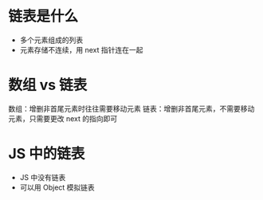 # 链表是什么
 - 多个元素组成的列表
 - 元素存储不连续，用 next 指针连在一起

 # 数组 vs 链表
 数组：增删非首尾元素时往往需要移动元素
 链表：增删非首尾元素，不需要移动元素，只需要更改 next 的指向即可

 # JS 中的链表
  - JS 中没有链表
  - 可以用 Object 模拟链表